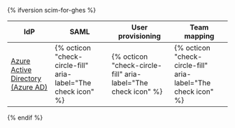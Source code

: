 {% ifversion scim-for-ghes %}

IdP | SAML | User provisioning | Team mapping| 
--- | --- | ---------------- | --------- |
[Azure Active Directory (Azure AD)](/admin/authentication/configuring-authentication-and-provisioning-with-your-identity-provider/configuring-authentication-and-provisioning-for-your-enterprise-using-azure-ad) | {% octicon "check-circle-fill" aria-label="The check icon" %} | {% octicon "check-circle-fill" aria-label="The check icon" %}| {% octicon "check-circle-fill" aria-label="The check icon" %} |

{% endif %}
